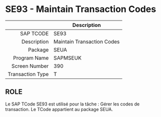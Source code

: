 # **SE93 - Maintain Transaction Codes**

|                  | Description                |
|-----------------:|----------------------------|
|        SAP TCODE | SE93                       |
|      Description | Maintain Transaction Codes |
|          Package | SEUA                       |
|     Program Name | SAPMSEUK                   |
|    Screen Number | 390                        |
| Transaction Type | T                          |

## ROLE

Le SAP TCode SE93 est utilisé pour la tâche : Gérer les codes de transaction. Le TCode appartient au package SEUA.
